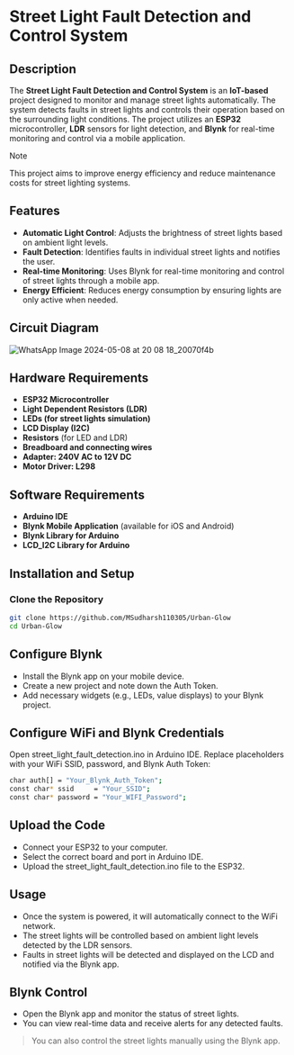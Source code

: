 # Street Light Fault Detection and Control System


## Description

The **Street Light Fault Detection and Control System** is an **IoT-based** project designed to monitor and manage street lights automatically. The system detects faults in street lights and controls their operation based on the surrounding light conditions. The project utilizes an **ESP32** microcontroller, **LDR** sensors for light detection, and **Blynk** for real-time monitoring and control via a mobile application.

> [!NOTE]
> This project aims to improve energy efficiency and reduce maintenance costs for street lighting systems.

## Features

- **Automatic Light Control**: Adjusts the brightness of street lights based on ambient light levels.
- **Fault Detection**: Identifies faults in individual street lights and notifies the user.
- **Real-time Monitoring**: Uses Blynk for real-time monitoring and control of street lights through a mobile app.
- **Energy Efficient**: Reduces energy consumption by ensuring lights are only active when needed.

## Circuit Diagram

 ![WhatsApp Image 2024-05-08 at 20 08 18_20070f4b](https://github.com/MSudharsh110305/Urban-Glow/assets/145757061/f0e3b07d-b117-4bef-9c86-a5fd98fd9f57)



## Hardware Requirements

- **ESP32 Microcontroller**
- **Light Dependent Resistors (LDR)**
- **LEDs (for street lights simulation)**
- **LCD Display (I2C)**
- **Resistors** (for LED and LDR)
- **Breadboard and connecting wires**
- **Adapter: 240V AC to 12V DC**
- **Motor Driver: L298**


## Software Requirements

- **Arduino IDE**
- **Blynk Mobile Application** (available for iOS and Android)
- **Blynk Library for Arduino**
- **LCD_I2C Library for Arduino**

## Installation and Setup

### Clone the Repository

```bash
git clone https://github.com/MSudharsh110305/Urban-Glow
cd Urban-Glow
```
## Configure Blynk

- Install the Blynk app on your mobile device.
- Create a new project and note down the Auth Token.
- Add necessary widgets (e.g., LEDs, value displays) to your Blynk project.

## Configure WiFi and Blynk Credentials

Open street_light_fault_detection.ino in Arduino IDE.
Replace placeholders with your WiFi SSID, password, and Blynk Auth Token:
```bash
char auth[] = "Your_Blynk_Auth_Token";
const char* ssid     = "Your_SSID";
const char* password = "Your_WIFI_Password";
```

## Upload the Code

- Connect your ESP32 to your computer.
- Select the correct board and port in Arduino IDE.
- Upload the street_light_fault_detection.ino file to the ESP32.

## Usage

- Once the system is powered, it will automatically connect to the WiFi network.
- The street lights will be controlled based on ambient light levels detected by the LDR sensors.
- Faults in street lights will be detected and displayed on the LCD and notified via the Blynk app.

## Blynk Control

- Open the Blynk app and monitor the status of street lights.
- You can view real-time data and receive alerts for any detected faults.

>You can also control the street lights manually using the Blynk app.
